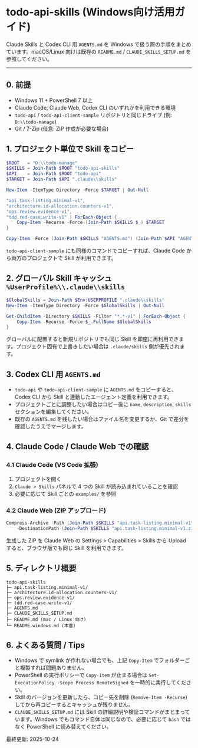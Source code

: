 # todo-api-skills (Windows向け活用ガイド)

Claude Skills と Codex CLI 用 `AGENTS.md` を Windows で扱う際の手順をまとめています。macOS/Linux 向けは既存の `README.md` / `CLAUDE_SKILLS_SETUP.md` を参照してください。

---

## 0. 前提
- Windows 11 + PowerShell 7 以上
- Claude Code, Claude Web, Codex CLI のいずれかを利用できる環境
- `todo-api` / `todo-api-client-sample` リポジトリと同じドライブ (例: `D:\\todo-manage`)
- Git / 7-Zip (任意: ZIP 作成が必要な場合)

## 1. プロジェクト単位で Skill をコピー
```powershell
$ROOT   = "D:\\todo-manage"
$SKILLS = Join-Path $ROOT "todo-api-skills"
$API    = Join-Path $ROOT "todo-api"
$TARGET = Join-Path $API ".claude\\skills"

New-Item -ItemType Directory -Force $TARGET | Out-Null

"api.task-listing.minimal-v1",
"architecture.id-allocation.counters-v1",
"ops.review.evidence-v1",
"tdd.red-case.write-v1" | ForEach-Object {
    Copy-Item -Recurse -Force (Join-Path $SKILLS $_) $TARGET
}

Copy-Item -Force (Join-Path $SKILLS "AGENTS.md") (Join-Path $API "AGENTS.md")
```
`todo-api-client-sample` にも同様のコマンドでコピーすれば、Claude Code から両方のプロジェクトで Skill が利用できます。

## 2. グローバル Skill キャッシュ `%UserProfile%\\.claude\\skills`
```powershell
$GlobalSkills = Join-Path $Env:USERPROFILE ".claude\\skills"
New-Item -ItemType Directory -Force $GlobalSkills | Out-Null

Get-ChildItem -Directory $SKILLS -Filter "*.*-v1" | ForEach-Object {
    Copy-Item -Recurse -Force $_.FullName $GlobalSkills
}
```
グローバルに配置すると新規リポジトリでも同じ Skill を即座に再利用できます。プロジェクト固有で上書きしたい場合は `.claude/skills` 側が優先されます。

## 3. Codex CLI 用 `AGENTS.md`
- `todo-api` や `todo-api-client-sample` に `AGENTS.md` をコピーすると、Codex CLI から Skill と連動したエージェント定義を利用できます。
- プロジェクトごとに調整したい場合はコピー後に `name`, `description`, `skills` セクションを編集してください。
- 既存の `AGENTS.md` を残したい場合はファイル名を変更するか、Git で差分を確認したうえでマージします。

## 4. Claude Code / Claude Web での確認
### 4.1 Claude Code (VS Code 拡張)
1. プロジェクトを開く
2. `Claude > Skills` パネルで 4 つの Skill が読み込まれていることを確認
3. 必要に応じて Skill ごとの `examples/` を参照

### 4.2 Claude Web (ZIP アップロード)
```powershell
Compress-Archive -Path (Join-Path $SKILLS "api.task-listing.minimal-v1") \
    -DestinationPath (Join-Path $SKILLS "api.task-listing.minimal-v1.zip") -Force
```
生成した ZIP を Claude Web の Settings > Capabilities > Skills から Upload すると、ブラウザ版でも同じ Skill を利用できます。

## 5. ディレクトリ概要
```
todo-api-skills
├─ api.task-listing.minimal-v1/
├─ architecture.id-allocation.counters-v1/
├─ ops.review.evidence-v1/
├─ tdd.red-case.write-v1/
├─ AGENTS.md
├─ CLAUDE_SKILLS_SETUP.md
├─ README.md (mac / Linux 向け)
└─ README.windows.md (本書)
```

## 6. よくある質問 / Tips
- Windows で symlink が作れない場合でも、上記 `Copy-Item` でフォルダーごと複製すれば問題ありません。
- PowerShell の実行ポリシーで `Copy-Item` が止まる場合は `Set-ExecutionPolicy -Scope Process RemoteSigned` を一時的に実行してください。
- Skill のバージョンを更新したら、コピー先を削除 (`Remove-Item -Recurse`) してから再コピーするとキャッシュが残りません。
- `CLAUDE_SKILLS_SETUP.md` には Skill の詳細説明や検証コマンドがまとまっています。Windows でもコマンド自体は同じなので、必要に応じて `bash` ではなく PowerShell に読み替えてください。

最終更新: 2025-10-24
